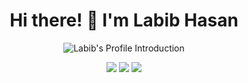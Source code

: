 <!-- markdownlint-disable MD033 MD041 -->
<p align="center">
  <h1 align="center">Hi there! 👋 I'm Labib Hasan</h1>
</p>

<p align="center">
  <img src="https://readme-typing-svg.demolab.com/?lines=Studies+At+Daffodil+International+University;Major+in+Computer+Science+%26+Engineering;Cyber+Security+Enthusiast;A+Passionate+Learner&font=Fira%20Code&center=true&width=580&height=45&duration=3000&pause=1000&color=00C4FF&size=20&weight=600" alt="Labib's Profile Introduction">
</p>

<p align="center">
  <a href="https://github.com/labibx025">
    <img src="https://img.shields.io/badge/-GitHub-181717?style=for-the-badge&logo=github&logoColor=white"/></a>
  <a href="https://linkedin.com/in/yourprofile">
    <img src="https://img.shields.io/badge/-LinkedIn-0077B5?style=for-the-badge&logo=linkedin&logoColor=white"/></a>
  <a href="https://labibhasan754@gmail.com">
    <img src="https://img.shields.io/badge/-Email-EA4335?style=for-the-badge&logo=gmail&logoColor=white"/></a>
</p>
